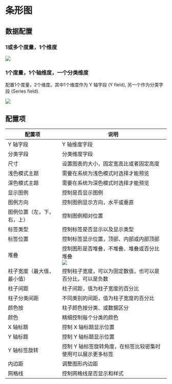 # 条形图

## 数据配置

### 1或多个度量，1个维度

![](https://static-docs.nocobase.com/202410091114926.png)

### 1个度量，1个轴维度，一个分类维度

配置1个度量，2个维度。其中1个维度作为 Y 轴字段 (Y field), 另一个作为分类字段 (Series field).

![](https://static-docs.nocobase.com/202410091117000.png)

## 配置项

| 配置项                     | 说明                                                                                                      |
| -------------------------- | --------------------------------------------------------------------------------------------------------- |
| Y 轴字段                   | Y 轴维度字段                                                                                              |
| 分类字段                   | 分类维度字段                                                                                              |
| 尺寸                       | 设置图表的大小，固定宽高比或者固定高度                                                                    |
| 浅色模式主题               | 需要在系统为浅色模式时选择才能预览                                                                        |
| 深色模式主题               | 需要在系统为深色模式时选择才能预览                                                                        |
| 显示图例                   | 控制是否显示图例                                                                                          |
| 图例方向                   | 控制图例显示方向，水平或垂直                                                                              |
| 图例位置（左，下，右，上） | 控制图例相对位置                                                                                          |
| 标签类型                   | 控制标签是否显示以及显示类型                                                                              |
| 标签位置                   | 控制标签显示位置，顶部、内部或内部顶部                                                                    |
| 堆叠                       | 控制图形是否堆叠，不堆叠、堆叠或百分比堆叠<br />![](https://static-docs.nocobase.com/202410091108049.png) |
| 柱子宽度（最大值，最小值） | 控制柱子宽度，可以为固定数值，也可以是百分比，可以是负数                                                  |
| 柱子间距                   | 柱子间距，值为柱子宽度的百分比                                                                            |
| 柱子分类间距               | 不同类别的间距，值为柱子宽度的百分比                                                                      |
| 颜色按                     | 柱子颜色按分类、或数据区分                                                                                |
| 颜色                       | 精细控制每个分类的颜色                                                                                    |
| X 轴标题                   | 控制 X 轴标题显示位置                                                                                     |
| Y 轴标题                   | 控制 Y 轴标题显示位置                                                                                     |
| Y 轴标签旋转               | 控制 Y 轴标签旋转角度，在标签比较密集时使用可以展示更多标签                                               |
| 内边距                     | 调整图形内边距                                                                                            |
| 网格线                     | 控制网格线是否显示和样式                                                                                  |

